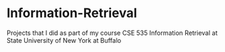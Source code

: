 # Information-Retrieval
Projects that I did as part of my course CSE 535 Information Retrieval at State University of New York at Buffalo
